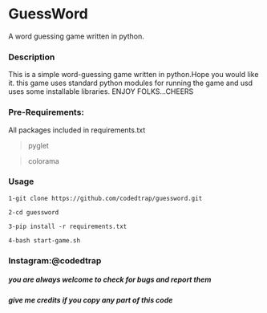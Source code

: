 # GuessWord
A word guessing game written in python.

### Description

This is a simple word-guessing game written in python.Hope you would like it.
this game uses standard python modules for running the game and usd uses some installable libraries.
ENJOY FOLKS...CHEERS

### Pre-Requirements:

All packages included in requirements.txt

>pyglet

>colorama

### Usage
```
1-git clone https://github.com/codedtrap/guessword.git

2-cd guessword

3-pip install -r requirements.txt

4-bash start-game.sh

```






### Instagram:@codedtrap

##### you are always welcome to check for bugs and report them

##### give me credits if you copy any part of this code
